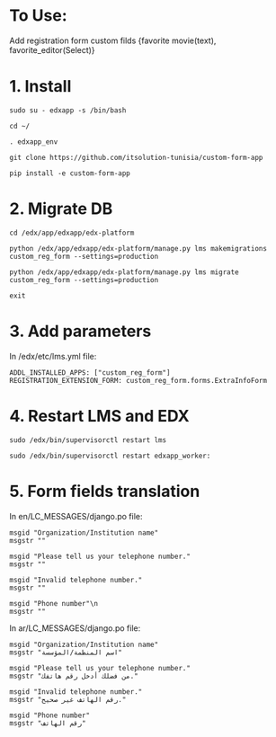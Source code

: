 # To Use:
Add registration form custom filds {favorite movie(text), favorite_editor(Select)} 
# 1. Install

`sudo su - edxapp -s /bin/bash`

`cd ~/`

`. edxapp_env`

`git clone https://github.com/itsolution-tunisia/custom-form-app`

`pip install -e custom-form-app`

# 2. Migrate DB

`cd /edx/app/edxapp/edx-platform`

`python /edx/app/edxapp/edx-platform/manage.py lms makemigrations custom_reg_form --settings=production`

`python /edx/app/edxapp/edx-platform/manage.py lms migrate custom_reg_form --settings=production`

`exit`

# 3. Add parameters
In /edx/etc/lms.yml file:

```
ADDL_INSTALLED_APPS: ["custom_reg_form"]
REGISTRATION_EXTENSION_FORM: custom_reg_form.forms.ExtraInfoForm
```
# 4. Restart LMS and EDX

`sudo /edx/bin/supervisorctl restart lms`

`sudo /edx/bin/supervisorctl restart edxapp_worker:`

# 5. Form fields translation

In en/LC_MESSAGES/django.po file:

```
msgid "Organization/Institution name"
msgstr ""

msgid "Please tell us your telephone number."
msgstr ""

msgid "Invalid telephone number."
msgstr ""

msgid "Phone number"\n
msgstr ""
```

In ar/LC_MESSAGES/django.po file:

```
msgid "Organization/Institution name"
msgstr "اسم المنظمة/المؤسسة"

msgid "Please tell us your telephone number."
msgstr "من فضلك أدخل رقم هاتفك."

msgid "Invalid telephone number."
msgstr "رقم الهاتف غير صحيح."

msgid "Phone number"
msgstr "رقم الهاتف"
```
